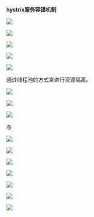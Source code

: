 **hystrix服务容错机制**



![](服务相互依赖.png)



![](服务异常.png)



![](系统雪崩.png)



![](构建弹性应用的思路.png)



![](hystrix集成示例.png)



通过线程池的方式来进行资源隔离。



![](配置方式1.png)



![](配置方式2.png)



![](配置方式3.png)

与

![](配置方式3注意.png)



![](hystrix核心知识.png)



![](资源隔离.png)



![](初始化流程.png)



![](核心执行流程.png)



![](hystrix与springcloud集成.png)



![](hystrix可视化监控.png)



